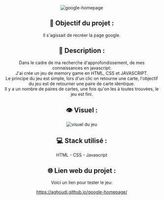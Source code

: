 <div align=center><img src="https://user-images.githubusercontent.com/27373255/137556104-b3db7aaa-ad41-45f9-a606-9d36e55aacad.png" alt="google-homepage"/></div>
<h2 align=center>🎯 Objectif du projet :</h2>
<p align=center>Il s'agissait de recréer la page google.</p>

<h2 align=center>📝 Description :</h2>

<p align=center>Dans le cadre de ma recherche d'approfondissement, de mes connaissances en javascript:</br>
J'ai crée un jeu de memory game en HTML, CSS et JAVASCRIPT.</br>
Le principe du jeu est simple, lors d'un clic on retourne une carte, l'objectif du jeu est de retourner une paire de carte identique.</br>
Il y a un nombre de paires de cartes, une fois qu'on les à toutes trouvées, le jeu est fini.</p>

<h2 align=center>👁️ Visuel :</h2>
<div align=center><img src="https://i.postimg.cc/XvK18NBm/memory.jpg" alt="visuel du jeu"</div>

<h2 align=center>💻 Stack utilisé :</h2>

<p align=center>HTML - CSS - Javascript</p>

<h2 align=center>🌐 Lien web du projet :</h2>

<p align=center>Voici un lien pour tester le jeu:

  <a title="https://aghoudi.github.io/google-homepage/" role="link" target="_blank" class="text-bold" rel="noopener noreferrer" href="https://aghoudi.github.io/google-homepage/">https://aghoudi.github.io/google-homepage/</a></p>
